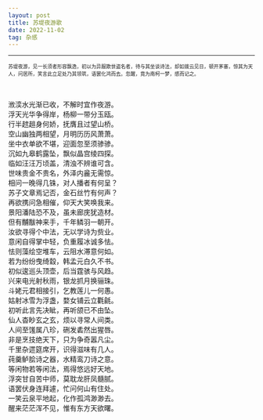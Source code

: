 ```yaml
---
layout: post
title: 苏堤夜游歌
date: 2022-11-02
tag: 杂感
---
```


---

<font size=1>苏堤夜游，见一长须者形容飘逸，初以为异服欺世盗名者，待与其坐谈诗法，却如拨云见日，顿开茅塞，惊其为天人，问居所，笑言此立足处乃其领筑，语罢化鸿而去。忽醒，竟为南柯一梦，感而记之。</font>

<br>

浟湙水光渐已收，不解时宜作夜游。  
浮天光华争得岸，杨柳一带分玉瓯。  
行半趑趄身何娇，抚膺且过望山桥。  
空山幽独两相望，月明历历风萧萧。  
坐中衣单欲不堪，迎面忽至须骖骖。  
沉如九皋鹤露坠，飘似晶宫绫四探。  
临如汪汪万顷盖，清浊不辨谁可含。  
世味贵金不贵名，外泽内麄无需惊。  
相问一晚得几铢，对人播者有何呈？  
苏子文章焉记否，金石丝竹有何声？  
再欲携问急相催，仰天大笑唤我来。  
景阳潘陆恐不及，虽未廊庑犹造材。  
但有黼黻神来手，千年鳞羽一朝开。  
汝欲寻得个中法，无以学诗为赀业。  
意闲自得掌中轻，负重履冰诚多怯。  
怯则藻绘空堆车，云阻水滞意何如。  
若为纷纷曳绮縠，韩孟元白久不书。  
初似逡巡头顶壶，后当霆骇与风趋。  
兴来电光射秋雨，银龙抓月换骊珠。  
斗姥元君相接引，乞教莲儿一何愚。  
姑射冰雪为浮盏，婺女铺云立氍毹。  
初听此言先决眦，再听颌已不由坠。  
仙人杳眇玄之玄，烦以寻常人间类。  
人间至馐属八珍，硎发砉然出猩唇。  
非是烹技绝天下，只为争奇嚣凡尘。  
千里杂遝筵席开，识得滋味有几人。  
莼羹鲈脍诗之器，水精鸾刀诗之意。  
等闲物若等闲法，焉得悠远好天地。  
浮突甘自苦中师，莫耽龙肝凤髓腻。  
语罢伏身连拜遽，忙问何山有住处。  
一笑云泉平地起，化作孤鸿渺渺去。  
醒来茫茫浑不见，惟有东方天欲曙。  

<br>
<br>

